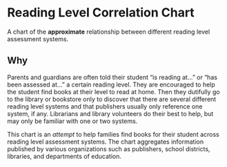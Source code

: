# Reading Level Correlation Chart

A chart of the __approximate__ relationship between different reading level assessment systems.

## Why

Parents and guardians are often told their student “is reading at…” or “has been assessed at…” a certain reading level. They are encouraged to help the student find books at their level to read at home. Then they dutifully go to the library or bookstore only to discover that there are several different reading level systems and that publishers usually only reference one system, if any. Librarians and library volunteers do their best to help, but may only be familiar with one or two systems.

This chart is an _attempt_ to help families find books for their student across reading level assessment systems. The chart aggregates information published by various organizations such as publishers, school districts, libraries, and departments of education.
